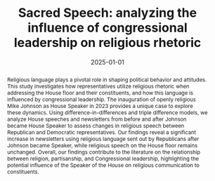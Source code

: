 ---
title: 'Sacred Speech: analyzing the influence of congressional leadership on religious
  rhetoric'
authors:
- admin
- Alena Smith
date: '2025-01-01'
share: false
profile: false
pager: false
show_related: false
show_date: false
reading_time: false
# Publication type.
# A single CSL publication type but formatted as a YAML list (for Hugo requirements).
publication_types:
- article-journal

# Publication name and optional abbreviated publication name.
publication: '*Politics and Religion* (forthcoming)'

doi: ''

abstract: 'Religious language plays a pivotal role in shaping political behavior and attitudes. This study investigates how representatives utilize religious rhetoric when addressing the House floor and their constituents, and how this language is influenced by congressional leadership. The inauguration of openly religious Mike Johnson as House Speaker in 2023 provides a unique case to explore these dynamics. Using difference-in-differences and triple difference models, we analyze House speeches and newsletters from before and after Johnson became House Speaker to assess changes in religious speech between Republican and Democratic representatives. Our findings reveal a significant increase in newsletters using religious language sent out by Republicans after Johnson became Speaker, while religious speech on the House floor remains unchanged. Overall, our findings contribute to the literature on the relationship between religion, partisanship, and Congressional leadership, highlighting the potential influence of the Speaker of the House on religious communication to constituents.'

# Display this page in a list of Featured pages?
featured: false

# Links
url_pdf: ''
url_code: ''
url_dataset: 'https://dataverse.harvard.edu/dataset.xhtml?persistentId=doi:10.7910/DVN/SNSUMU'
url_poster: ''
url_project: ''
url_slides: ''
url_source: ''
url_video: ''

---